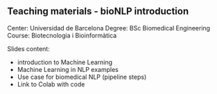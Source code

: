 ## Teaching materials - bioNLP introduction
Center: Universidad de Barcelona
Degree: BSc Biomedical Engineering
Course: Biotecnologia i Bioinformàtica

Slides content: 
+ introduction to Machine Learning
+ Machine Learning in NLP examples
+ Use case for biomedical NLP (pipeline steps)
+ Link to Colab with code 
